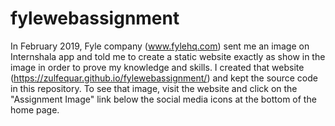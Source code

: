# fylewebassignment
In February 2019, Fyle company (www.fylehq.com) sent me an image on Internshala app and told me to create a static website exactly as show in the image in order to prove my knowledge and skills. I created that website (https://zulfequar.github.io/fylewebassignment/) and kept the source code in this repository. To see that image, visit the website and click on the "Assignment Image" link below the social media icons at the bottom of the home page.
